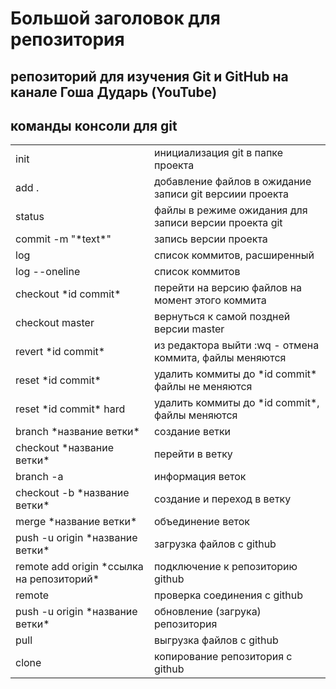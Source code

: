 # Большой заголовок для репозитория
репозиторий для изучения Git и GitHub на канале Гоша Дударь (**YouTube**)
--------------------------------------------------------------------------

## команды консоли для git 

<table>
<tr><td>init</td>                       <td>инициализация git в папке проекта</td></tr>

<tr><td>add .</td>                      <td>добавление файлов в ожидание записи git версиии проекта</td></tr>

<tr><td>status</td>                     <td>файлы в режиме ожидания для записи версии проекта git</td></tr>

<tr><td>commit -m "*text*"</td>         <td>запись версии проекта</td></tr>

<tr><td>log</td>                        <td>список коммитов, расширенный</td></tr>

<tr><td>log --oneline </td>              <td>список коммитов</td></tr>

<tr><td>checkout *id commit*</td>        <td>перейти на версию файлов на момент этого коммита</td></tr>

<tr><td>checkout master</td>             <td>вернуться к самой поздней версии master</td></tr> 

<tr><td>revert *id commit*</td>          <td>из редактора выйти :wq  - отмена коммита, файлы меняются</td></tr>

<tr><td>reset *id commit* </td>              <td>удалить коммиты до *id commit* файлы не меняются</td></tr>

<tr><td>reset *id commit* hard  </td>        <td>удалить коммиты до *id commit*, файлы меняются</td></tr>

<tr><td>branch *название ветки* </td>        <td>создание ветки</td></tr>

<tr><td>checkout *название ветки* </td>      <td>перейти в ветку</td></tr>

<tr><td>branch -a</td>                       <td>информация веток</td></tr>

<tr><td>checkout -b *название ветки* </td>   <td>создание и переход в ветку</td></tr>

<tr><td>merge *название ветки*</td>          <td>объединение веток</td></tr>

<tr><td>push -u origin *название ветки*</td><td>загрузка файлов с github</td></tr>

<tr><td>remote add origin *ссылка на репозиторий*</td><td>подключение к репозиторию github</td></tr>

<tr><td>remote</td>                          <td>проверка соединения с github</td></tr>

<tr><td>push -u origin *название ветки*</td>  <td>обновление (загрука) репозитория</td></tr>

<tr><td>pull</td>                            <td>выгрузка файлов с github</tr>

<tr><td>clone</td>                            <td>копирование репозитория с github</tr>

</table>

